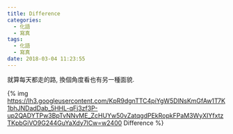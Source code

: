 ```yaml
---
title: Difference
categories:
  - 化語
  - 寫真
tags:
  - 化語
  - 寫真
date: 2018-03-04 11:23:55
---
```


就算每天都走的路, 換個角度看也有另一種面貌.

{% img https://lh3.googleusercontent.com/KpR9dgnTTC4piYgW5DlNsKmGfAw1T7K1bhJNDadDab_5HHL-qFj3zf3P-up2QADYTPw3BpTvNNvME_ZcHUYw50vZatqgdPEkRopkFPaM3WyXIYfxtzTKpbGiVO9G244GuYaXdy7lCw=w2400 Difference %}